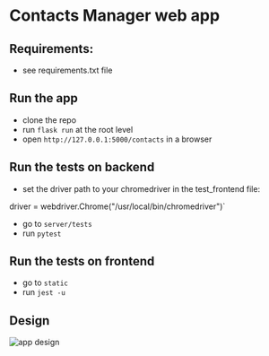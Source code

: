 # Contacts Manager web app

## Requirements:
- see requirements.txt file

## Run the app
- clone the repo
- run `flask run` at the root level
- open `http://127.0.0.1:5000/contacts` in a browser

## Run the tests on backend
- set the driver path to your chromedriver in the test_frontend file:

driver = webdriver.Chrome("/usr/local/bin/chromedriver")`

- go to `server/tests`
- run `pytest`

## Run the tests on frontend

- go to `static`
- run `jest -u`

## Design

![app design](https://image.ibb.co/fv2qGp/Zrzut_ekranu_2018_09_25_o_15_49_43.png)
